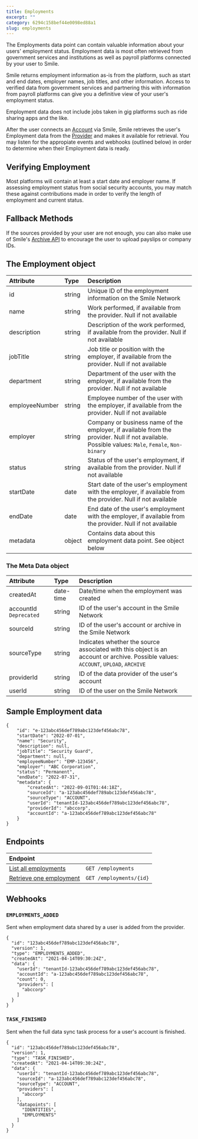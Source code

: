 ```yaml
---
title: Employments
excerpt: ""
category: 6294c158bef44e0098ed88a1
slug: employments
---
```


The Employments data point can contain valuable information about your users' employment status. Employment data is most often retrieved from government services and institutions as well as payroll platforms connected by your user to Smile.

Smile returns employment information as-is from the platform, such as start and end dates, employer names, job titles, and other information. Access to verified data from government services and partnering this with information from payroll platforms can give you a definitive view of your user's employment status.

Employment data does not include jobs taken in gig platforms such as ride sharing apps and the like.

After the user connects an [Account](/reference/accounts) via Smile, Smile retrieves the user's Employment data from the [Provider](/reference/providers) and makes it available for retrieval. You may listen for the appropiate events and webhooks (outlined below) in order to determine when their Employment data is ready.

## Verifying Employment

Most platforms will contain at least a start date and employer name. If assessing employment status from social security accounts, you may match these against contributions made in order to verify the length of employment and current status.

## Fallback Methods

If the sources provided by your user are not enough, you can also make use of Smile's [Archive API](/reference/archives) to encourage the user to upload payslips or company IDs.

## The Employment object

| Attribute  | Type   | Description |
| :--------- | :----- | :------- |
| id | string | Unique ID of the employment information on the Smile Network |
| name | string | Work performed, if available from the provider. Null if not available |
| description | string | Description of the work performed, if available from the provider. Null if not available |
| jobTitle | string | Job title or position with the employer, if available from the provider. Null if not available |
| department | string | Department of the user with the employer, if available from the provider. Null if not available |
| employeeNumber | string | Employee number of the user with the employer, if available from the provider. Null if not available |
| employer | string | Company or business name of the employer, if available from the provider. Null if not available. Possible values: `Male`, `Female`, `Non-binary` |
| status | string | Status of the user's employment, if available from the provider. Null if not available |
| startDate | date | Start date of the user's employment with the employer, if available from the provider. Null if not available |
| endDate | date | End date of the user's employment with the employer, if available from the provider. Null if not available |
| metadata | object | Contains data about this employment data point. See object below |


### The Meta Data object

| Attribute  | Type   | Description |
| :--------- | :----- | :------- |
| createdAt | date-time | Date/time when the employment was created |
| accountId `Deprecated` | string | ID of the user's account in the Smile Network |
| sourceId | string | ID of the user's account or archive in the Smile Network |
| sourceType | string | Indicates whether the source associated with this object is an account or archive. Possible values: `ACCOUNT`, `UPLOAD`, `ARCHIVE` |
| providerId | string | ID of the data provider of the user's account |
| userId | string | ID of the user on the Smile Network |


## Sample Employment data

```
{
    "id": "e-123abc456def789abc123def456abc78",
    "startDate": "2022-07-01",
    "name": "Security",
    "description": null,
    "jobTitle": "Security Guard",
    "department": null,
    "employeeNumber": "EMP-123456",
    "employer": "ABC Corporation",
    "status": "Permanent",
    "endDate": "2022-07-31",
    "metadata": {
        "createdAt": "2022-09-01T01:44:18Z",
        "sourceId": "a-123abc456def789abc123def456abc78",
        "sourceType": "ACCOUNT",
        "userId": "tenantId-123abc456def789abc123def456abc78",
        "providerId": "abccorp",
        "accountId": "a-123abc456def789abc123def456abc78"
    }
}
```

## Endpoints

| Endpoint | |
| :------- | :---- |
| [List all employments](/reference/list-employments-1) | `GET /employments` |
| [Retrieve one employment](/reference/get-employment-1) | `GET /employments/{id}` |

## Webhooks

### `EMPLOYMENTS_ADDED`

Sent when employment data shared by a user is added from the provider.

```
{
  "id": "123abc456def789abc123def456abc78",
  "version": 1,
  "type": "EMPLOYMENTS_ADDED",
  "createdAt": "2021-04-14T09:30:24Z",
  "data": {
    "userId": "tenantId-123abc456def789abc123def456abc78",
    "accountId": "a-123abc456def789abc123def456abc78",
    "count": 0,
    "providers": [
      "abccorp"
    ]
  }
}
```

### `TASK_FINISHED`

Sent when the full data sync task process for a user's account is finished.

```
{
  "id": "123abc456def789abc123def456abc78",
  "version": 1,
  "type": "TASK_FINISHED",
  "createdAt": "2021-04-14T09:30:24Z",
  "data": {
    "userId": "tenantId-123abc456def789abc123def456abc78",
    "sourceId": "a-123abc456def789abc123def456abc78",
    "sourceType": "ACCOUNT",
    "providers": [
      "abccorp"
    ],
    "datapoints": [
      "IDENTITIES",
      "EMPLOYMENTS"
    ]
  }
}
```
